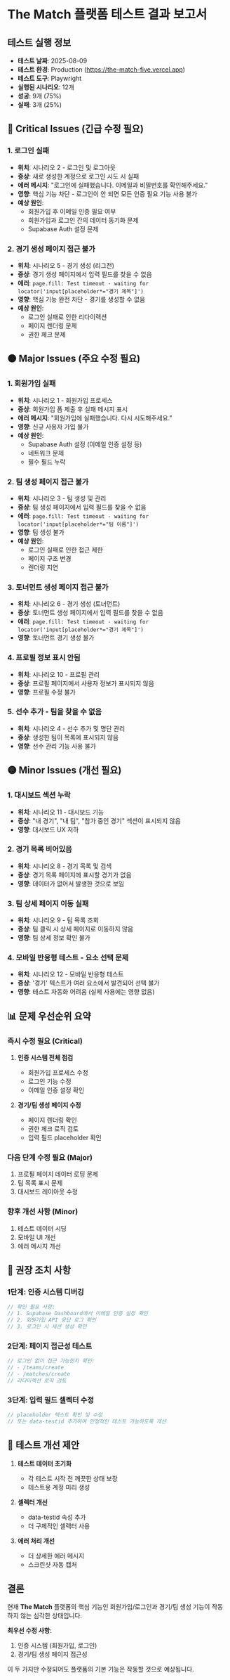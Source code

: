 # The Match 플랫폼 테스트 결과 보고서

## 테스트 실행 정보
- **테스트 날짜**: 2025-08-09
- **테스트 환경**: Production (https://the-match-five.vercel.app)
- **테스트 도구**: Playwright
- **실행된 시나리오**: 12개
- **성공**: 9개 (75%)
- **실패**: 3개 (25%)

## 🔴 Critical Issues (긴급 수정 필요)

### 1. 로그인 실패
- **위치**: 시나리오 2 - 로그인 및 로그아웃
- **증상**: 새로 생성한 계정으로 로그인 시도 시 실패
- **에러 메시지**: "로그인에 실패했습니다. 이메일과 비밀번호를 확인해주세요."
- **영향**: 핵심 기능 차단 - 로그인이 안 되면 모든 인증 필요 기능 사용 불가
- **예상 원인**: 
  - 회원가입 후 이메일 인증 필요 여부
  - 회원가입과 로그인 간의 데이터 동기화 문제
  - Supabase Auth 설정 문제

### 2. 경기 생성 페이지 접근 불가
- **위치**: 시나리오 5 - 경기 생성 (리그전)
- **증상**: 경기 생성 페이지에서 입력 필드를 찾을 수 없음
- **에러**: `page.fill: Test timeout - waiting for locator('input[placeholder*="경기 제목"]')`
- **영향**: 핵심 기능 완전 차단 - 경기를 생성할 수 없음
- **예상 원인**:
  - 로그인 실패로 인한 리다이렉션
  - 페이지 렌더링 문제
  - 권한 체크 문제

## 🟠 Major Issues (주요 수정 필요)

### 1. 회원가입 실패
- **위치**: 시나리오 1 - 회원가입 프로세스
- **증상**: 회원가입 폼 제출 후 실패 메시지 표시
- **에러 메시지**: "회원가입에 실패했습니다. 다시 시도해주세요."
- **영향**: 신규 사용자 가입 불가
- **예상 원인**:
  - Supabase Auth 설정 (이메일 인증 설정 등)
  - 네트워크 문제
  - 필수 필드 누락

### 2. 팀 생성 페이지 접근 불가
- **위치**: 시나리오 3 - 팀 생성 및 관리
- **증상**: 팀 생성 페이지에서 입력 필드를 찾을 수 없음
- **에러**: `page.fill: Test timeout - waiting for locator('input[placeholder*="팀 이름"]')`
- **영향**: 팀 생성 불가
- **예상 원인**:
  - 로그인 실패로 인한 접근 제한
  - 페이지 구조 변경
  - 렌더링 지연

### 3. 토너먼트 생성 페이지 접근 불가
- **위치**: 시나리오 6 - 경기 생성 (토너먼트)
- **증상**: 토너먼트 생성 페이지에서 입력 필드를 찾을 수 없음
- **에러**: `page.fill: Test timeout - waiting for locator('input[placeholder*="경기 제목"]')`
- **영향**: 토너먼트 경기 생성 불가

### 4. 프로필 정보 표시 안됨
- **위치**: 시나리오 10 - 프로필 관리
- **증상**: 프로필 페이지에서 사용자 정보가 표시되지 않음
- **영향**: 프로필 수정 불가

### 5. 선수 추가 - 팀을 찾을 수 없음
- **위치**: 시나리오 4 - 선수 추가 및 명단 관리
- **증상**: 생성한 팀이 목록에 표시되지 않음
- **영향**: 선수 관리 기능 사용 불가

## 🟡 Minor Issues (개선 필요)

### 1. 대시보드 섹션 누락
- **위치**: 시나리오 11 - 대시보드 기능
- **증상**: "내 경기", "내 팀", "참가 중인 경기" 섹션이 표시되지 않음
- **영향**: 대시보드 UX 저하

### 2. 경기 목록 비어있음
- **위치**: 시나리오 8 - 경기 목록 및 검색
- **증상**: 경기 목록 페이지에 표시할 경기가 없음
- **영향**: 데이터가 없어서 발생한 것으로 보임

### 3. 팀 상세 페이지 이동 실패
- **위치**: 시나리오 9 - 팀 목록 조회
- **증상**: 팀 클릭 시 상세 페이지로 이동하지 않음
- **영향**: 팀 상세 정보 확인 불가

### 4. 모바일 반응형 테스트 - 요소 선택 문제
- **위치**: 시나리오 12 - 모바일 반응형 테스트
- **증상**: '경기' 텍스트가 여러 요소에서 발견되어 선택 불가
- **영향**: 테스트 자동화 어려움 (실제 사용에는 영향 없음)

## 📊 문제 우선순위 요약

### 즉시 수정 필요 (Critical)
1. **인증 시스템 전체 점검**
   - 회원가입 프로세스 수정
   - 로그인 기능 수정
   - 이메일 인증 설정 확인

2. **경기/팀 생성 페이지 수정**
   - 페이지 렌더링 확인
   - 권한 체크 로직 검토
   - 입력 필드 placeholder 확인

### 다음 단계 수정 필요 (Major)
1. 프로필 페이지 데이터 로딩 문제
2. 팀 목록 표시 문제
3. 대시보드 레이아웃 수정

### 향후 개선 사항 (Minor)
1. 테스트 데이터 시딩
2. 모바일 UI 개선
3. 에러 메시지 개선

## 🔧 권장 조치 사항

### 1단계: 인증 시스템 디버깅
```typescript
// 확인 필요 사항:
// 1. Supabase Dashboard에서 이메일 인증 설정 확인
// 2. 회원가입 API 응답 로그 확인
// 3. 로그인 시 세션 생성 확인
```

### 2단계: 페이지 접근성 테스트
```typescript
// 로그인 없이 접근 가능한지 확인:
// - /teams/create
// - /matches/create
// 리다이렉션 로직 검토
```

### 3단계: 입력 필드 셀렉터 수정
```typescript
// placeholder 텍스트 확인 및 수정
// 또는 data-testid 추가하여 안정적인 테스트 가능하도록 개선
```

## 📝 테스트 개선 제안

1. **테스트 데이터 초기화**
   - 각 테스트 시작 전 깨끗한 상태 보장
   - 테스트용 계정 미리 생성

2. **셀렉터 개선**
   - data-testid 속성 추가
   - 더 구체적인 셀렉터 사용

3. **에러 처리 개선**
   - 더 상세한 에러 메시지
   - 스크린샷 자동 캡처

## 결론

현재 **The Match** 플랫폼의 핵심 기능인 회원가입/로그인과 경기/팀 생성 기능이 작동하지 않는 심각한 상태입니다. 

**최우선 수정 사항**:
1. 인증 시스템 (회원가입, 로그인)
2. 경기/팀 생성 페이지 접근성

이 두 가지만 수정되어도 플랫폼의 기본 기능은 작동할 것으로 예상됩니다.